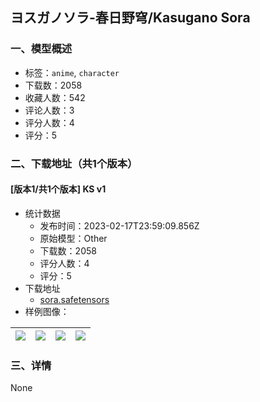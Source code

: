 ## ヨスガノソラ-春日野穹/Kasugano Sora
### 一、模型概述

- 标签：`anime`, `character`
- 下载数：2058
- 收藏人数：542
- 评论人数：3
- 评分人数：4
- 评分：5

### 二、下载地址（共1个版本）

#### [版本1/共1个版本] KS v1

- 统计数据
  - 发布时间：2023-02-17T23:59:09.856Z
  - 原始模型：Other
  - 下载数：2058
  - 评分人数：4
  - 评分：5
- 下载地址
  - [sora.safetensors](https://civitai.com/api/download/models/11900)
- 样例图像：

| <img src="https://image.civitai.com/xG1nkqKTMzGDvpLrqFT7WA/64e394e4-44ee-4486-49d2-1cf1dafed900/width=450/113711.jpeg" /> | <img src="https://image.civitai.com/xG1nkqKTMzGDvpLrqFT7WA/5c36ebb9-bcee-427b-c2b0-cabd3a722f00/width=450/113716.jpeg" /> | <img src="https://image.civitai.com/xG1nkqKTMzGDvpLrqFT7WA/2fba7247-82c7-472c-7d1a-4d5d06cfd400/width=450/113715.jpeg" /> | <img src="https://image.civitai.com/xG1nkqKTMzGDvpLrqFT7WA/94b3e94f-dc0b-440c-d62b-f5d8dff07a00/width=450/113714.jpeg" /> |
| ---- | ---- | ---- | ---- |


### 三、详情
None